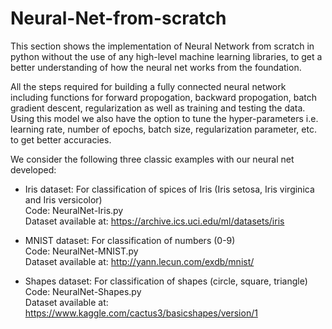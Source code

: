 # Neural-Net-from-scratch

This section shows the implementation of Neural Network from scratch in python without the use of any high-level machine learning libraries, to get a better understanding of how the neural net works from the foundation.

All the steps required for building a fully connected neural network including functions for forward propogation, backward propogation, batch gradient descent, regularization as well as training and testing the data. Using this model we also have the option to tune the hyper-parameters i.e. learning rate, number of epochs, batch size, regularization parameter, etc. to get better accuracies.

We consider the following three classic examples with our neural net developed:
* Iris dataset: For classification of spices of Iris (Iris setosa, Iris virginica and Iris versicolor) <br/> Code: NeuralNet-Iris.py <br/> Dataset available at: https://archive.ics.uci.edu/ml/datasets/iris

* MNIST dataset: For classification of numbers (0-9) <br/> Code: NeuralNet-MNIST.py <br/> Dataset available at: http://yann.lecun.com/exdb/mnist/

* Shapes dataset: For classification of shapes (circle, square, triangle) <br/> Code: NeuralNet-Shapes.py <br/> Dataset available at: https://www.kaggle.com/cactus3/basicshapes/version/1
